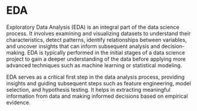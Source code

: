# EDA

Exploratory Data Analysis (EDA) is an integral part of the data science process. It involves examining and visualizing datasets to understand their characteristics, detect patterns, identify relationships between variables, and uncover insights that can inform subsequent analysis and decision-making. EDA is typically performed in the initial stages of a data science project to gain a deeper understanding of the data before applying more advanced techniques such as machine learning or statistical modeling.

EDA serves as a critical first step in the data analysis process, providing insights and guiding subsequent steps such as feature engineering, model selection, and hypothesis testing. It helps in extracting meaningful information from data and making informed decisions based on empirical evidence.
